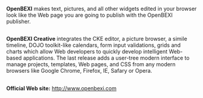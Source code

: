 **OpenBEXI** makes text, pictures, and all other widgets edited in your browser look like the Web page you are going to publish with the OpenBEXI publisher.
##  ##
**OpenBEXI Creative** integrates the CKE editor, a picture browser, a simile timeline, DOJO toolkit-like calendars, form input validations, grids and charts which allow Web developers to quickly develop intelligent Web-based applications.
The last release adds a user-tree modern interface to manage projects, templates, Web pages, and CSS from any modern browsers like Google Chrome, Firefox, IE, Safary or Opera.
##  ##
**Official Web site:** http://www.openbexi.com
